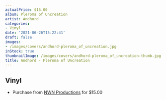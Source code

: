```yaml
---
actualPrice: $15.00
album: Pleroma of Uncreation
artist: Andhord
categories:
- Vinyl
date: '2021-06-26T15:22:41'
draft: false
images:
- /images/covers/andhord-pleroma_of_uncreation.jpg
inStock: true
thumbnailImage: /images/covers/andhord-pleroma_of_uncreation-thumb.jpg
title: Andhord - Pleroma of Uncreation
---
```


## Vinyl
* Purchase from [NWN Productions](http://shop.nwnprod.com/index.php?route=product/product&path=75&product_id=15942&sort=pd.name&order=ASC) for $15.00
